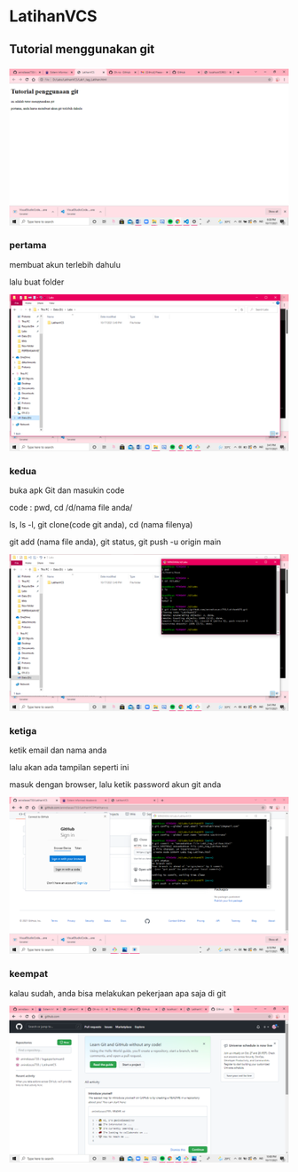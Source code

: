 # LatihanVCS
## Tutorial menggunakan git 

###
![Gambar 1](screenshot/ss1.png)

### pertama
membuat akun terlebih dahulu <p>
lalu buat folder <p>
![Gambar 2](screenshot/ss2.png)

### kedua
buka apk Git dan masukin code <p>
code : pwd, cd /d/nama file anda/ <p>
ls, ls -l, git clone(code git anda), cd (nama filenya) <p>
git add (nama file anda), git status, git push -u origin main <p>
![Gambar 2](screenshot/ss3.png)

### ketiga
ketik email dan nama anda <p>
lalu akan ada tampilan seperti ini <p>
masuk dengan browser, lalu ketik password akun git anda <p> 
![Gambar 3](screenshot/ss4.png)

### keempat
kalau sudah, anda bisa melakukan pekerjaan apa saja di git <p>
![Gambar 4](screenshot/ss5.png)


